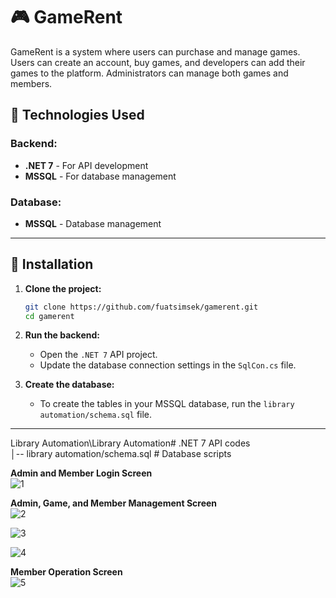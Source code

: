 # 🎮 GameRent

GameRent is a system where users can purchase and manage games. Users can create an account, buy games, and developers can add their games to the platform. Administrators can manage both games and members.

## 🚀 Technologies Used

### Backend:

- **.NET 7** - For API development
- **MSSQL** - For database management

### Database:

- **MSSQL** - Database management

---

## 🔧 Installation

1. **Clone the project:**

   ```bash
   git clone https://github.com/fuatsimsek/gamerent.git
   cd gamerent
   ```

2. **Run the backend:**

   - Open the `.NET 7` API project.
   - Update the database connection settings in the `SqlCon.cs` file.

3. **Create the database:**

   - To create the tables in your MSSQL database, run the `library automation/schema.sql` file.

---

Library Automation\\Library Automation# .NET 7 API codes  
│-- library automation/schema.sql # Database scripts

**Admin and Member Login Screen**  
![1](https://github.com/user-attachments/assets/ac338ade-3c43-4790-b456-939bd32b74fe)

**Admin, Game, and Member Management Screen**  
![2](https://github.com/user-attachments/assets/094da28c-a306-41f3-9b13-4e5f44c0588c)

![3](https://github.com/user-attachments/assets/06ce759e-60e9-44a5-a2a4-ac7f7d1dad04)

![4](https://github.com/user-attachments/assets/5dfff6e9-5a5e-4f3f-a4fe-ebe8663602d4)

**Member Operation Screen**  
![5](https://github.com/user-attachments/assets/cfa817ca-3057-4ad5-a59a-d78f5c995ebe)